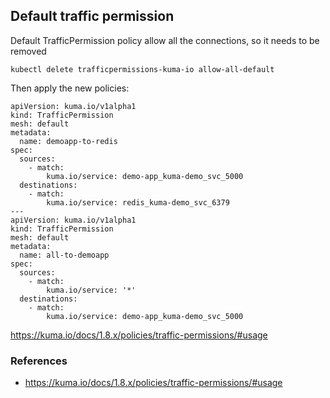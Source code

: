 ## Default traffic permission

Default TrafficPermission policy allow all the connections, so it needs to be removed

```
kubectl delete trafficpermissions-kuma-io allow-all-default
```

Then apply the new policies:

```
apiVersion: kuma.io/v1alpha1
kind: TrafficPermission
mesh: default
metadata:
  name: demoapp-to-redis
spec:
  sources:
    - match:
        kuma.io/service: demo-app_kuma-demo_svc_5000
  destinations:
    - match:
        kuma.io/service: redis_kuma-demo_svc_6379
---
apiVersion: kuma.io/v1alpha1
kind: TrafficPermission
mesh: default
metadata:
  name: all-to-demoapp
spec:
  sources:
    - match:
        kuma.io/service: '*'
  destinations:
    - match:
        kuma.io/service: demo-app_kuma-demo_svc_5000
```


https://kuma.io/docs/1.8.x/policies/traffic-permissions/#usage

### References

- https://kuma.io/docs/1.8.x/policies/traffic-permissions/#usage


